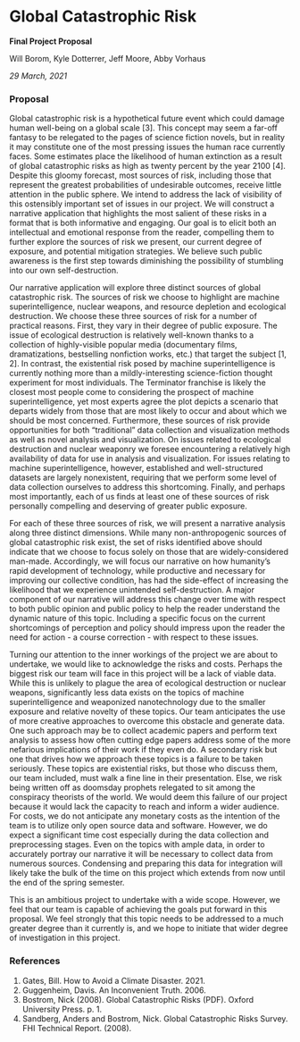 # Global Catastrophic Risk

**Final Project Proposal**

Will Borom, Kyle Dotterrer, Jeff Moore, Abby Vorhaus

_29 March, 2021_

### Proposal

Global catastrophic risk is a hypothetical future event which could damage human well-being on a global scale [3]. This concept may seem a far-off fantasy to be relegated to the pages of science fiction novels, but in reality it may constitute one of the most pressing issues the human race currently faces. Some estimates place the likelihood of human extinction as a result of global catastrophic risks as high as twenty percent by the year 2100 [4]. Despite this gloomy forecast, most sources of risk, including those that represent the greatest probabilities of undesirable outcomes, receive little attention in the public sphere. We intend to address the lack of visibility of this ostensibly important set of issues in our project. We will construct a narrative application that highlights the most salient of these risks in a format that is both informative and engaging. Our goal is to elicit both an intellectual and emotional response from the reader, compelling them to further explore the sources of risk we present, our current degree of exposure, and potential mitigation strategies. We believe such public awareness is the first step towards diminishing the possibility of stumbling into our own self-destruction.

Our narrative application will explore three distinct sources of global catastrophic risk. The sources of risk we choose to highlight are machine superintelligence, nuclear weapons, and resource depletion and ecological destruction. We choose these three sources of risk for a number of practical reasons. First, they vary in their degree of public exposure. The issue of ecological destruction is relatively well-known thanks to a collection of highly-visible popular media (documentary films, dramatizations, bestselling nonfiction works, etc.) that target the subject [1, 2]. In contrast, the existential risk posed by machine superintelligence is currently nothing more than a mildly-interesting science-fiction thought experiment for most individuals. The Terminator franchise is likely the closest most people come to considering the prospect of machine superintelligence, yet most experts agree the plot depicts a scenario that departs widely from those that are most likely to occur and about which we should be most concerned. Furthermore, these sources of risk provide opportunities for both “traditional” data collection and visualization methods as well as novel analysis and visualization. On issues related to ecological destruction and nuclear weaponry we foresee encountering a relatively high availability of data for use in analysis and visualization. For issues relating to machine superintelligence, however, established and well-structured datasets are largely nonexistent, requiring that we perform some level of data collection ourselves to address this shortcoming. Finally, and perhaps most importantly, each of us finds at least one of these sources of risk personally compelling and deserving of greater public exposure.

For each of these three sources of risk, we will present a narrative analysis along three distinct dimensions. While many non-anthropogenic sources of global catastrophic risk exist, the set of risks identified above should indicate that we choose to focus solely on those that are widely-considered man-made. Accordingly, we will focus our narrative on how humanity’s rapid development of technology, while productive and necessary for improving our collective condition, has had the side-effect of increasing the likelihood that we experience unintended self-destruction. A major component of our narrative will address this change over time with respect to both public opinion and public policy to help the reader understand the dynamic nature of this topic. Including a specific focus on the current shortcomings of perception and policy should impress upon the reader the need for action - a course correction - with respect to these issues.

Turning our attention to the inner workings of the project we are about to undertake, we would like to acknowledge the risks and costs. Perhaps the biggest risk our team will face in this project will be a lack of viable data. While this is unlikely to plague the area of ecological destruction or nuclear weapons, significantly less data exists on the topics of machine superintelligence and weaponized nanotechnology due to the smaller exposure and relative novelty of these topics. Our team anticipates the use of more creative approaches to overcome this obstacle and generate data. One such approach may be to collect academic papers and perform text analysis to assess how often cutting edge papers address some of the more nefarious implications of their work if they even do. A secondary risk but one that drives how we approach these topics is a failure to be taken seriously. These topics are existential risks, but those who discuss them, our team included, must walk a fine line in their presentation. Else, we risk being written off as doomsday prophets relegated to sit among the conspiracy theorists of the world. We would deem this  failure of our project because it would lack the capacity to reach and inform a wider audience. For costs, we do not anticipate any monetary costs as the intention of the team is to utilize only open source data and software. However, we do expect a significant time cost especially during the data collection and preprocessing stages. Even on the topics with ample data, in order to accurately portray our narrative it will be necessary to collect data from numerous sources. Condensing and preparing this data for integration will likely take the bulk of the time on this project which extends from now until the end of the spring semester. 

This is an ambitious project to undertake with a wide scope. However, we feel that our team is capable of achieving the goals put forward in this proposal. We feel strongly that this topic needs to be addressed to a much greater degree than it currently is, and we hope to initiate that wider degree of investigation in this project.  

### References

1. Gates, Bill. How to Avoid a Climate Disaster. 2021.
2. Guggenheim, Davis. An Inconvenient Truth. 2006.
3. Bostrom, Nick (2008). Global Catastrophic Risks (PDF). Oxford University Press. p. 1.
4. Sandberg, Anders and Bostrom, Nick. Global Catastrophic Risks Survey. FHI Technical Report. (2008).
